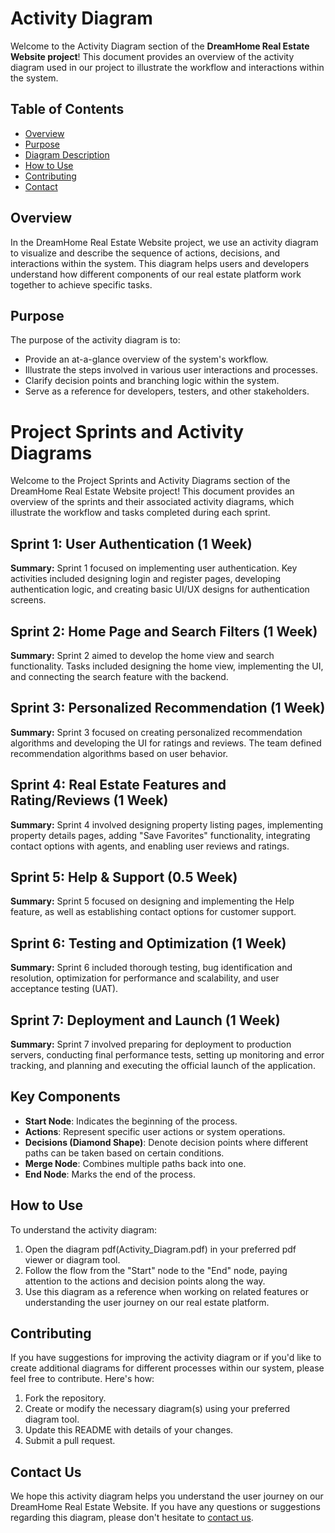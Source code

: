 # Activity Diagram

Welcome to the Activity Diagram section of the **DreamHome Real Estate Website project**! This document provides an overview of the activity diagram used in our project to illustrate the workflow and interactions within the system.

## Table of Contents
- [Overview](#overview)
- [Purpose](#purpose)
- [Diagram Description](#diagram-description)
- [How to Use](#how-to-use)
- [Contributing](#contributing)
- [Contact](#Contact-us)

## Overview

In the DreamHome Real Estate Website project, we use an activity diagram to visualize and describe the sequence of actions, decisions, and interactions within the system. This diagram helps users and developers understand how different components of our real estate platform work together to achieve specific tasks.

## Purpose

The purpose of the activity diagram is to:

- Provide an at-a-glance overview of the system's workflow.
- Illustrate the steps involved in various user interactions and processes.
- Clarify decision points and branching logic within the system.
- Serve as a reference for developers, testers, and other stakeholders.

# Project Sprints and Activity Diagrams

Welcome to the Project Sprints and Activity Diagrams section of the DreamHome Real Estate Website project! This document provides an overview of the sprints and their associated activity diagrams, which illustrate the workflow and tasks completed during each sprint.


## Sprint 1: User Authentication (1 Week)

**Summary:** Sprint 1 focused on implementing user authentication. Key activities included designing login and register pages, developing authentication logic, and creating basic UI/UX designs for authentication screens.

## Sprint 2: Home Page and Search Filters (1 Week)

**Summary:** Sprint 2 aimed to develop the home view and search functionality. Tasks included designing the home view, implementing the UI, and connecting the search feature with the backend.

## Sprint 3: Personalized Recommendation (1 Week)

**Summary:** Sprint 3 focused on creating personalized recommendation algorithms and developing the UI for ratings and reviews. The team defined recommendation algorithms based on user behavior.

## Sprint 4: Real Estate Features and Rating/Reviews (1 Week)

**Summary:** Sprint 4 involved designing property listing pages, implementing property details pages, adding "Save Favorites" functionality, integrating contact options with agents, and enabling user reviews and ratings.

## Sprint 5: Help & Support (0.5 Week)

**Summary:** Sprint 5 focused on designing and implementing the Help feature, as well as establishing contact options for customer support.

## Sprint 6: Testing and Optimization (1 Week)

**Summary:** Sprint 6 included thorough testing, bug identification and resolution, optimization for performance and scalability, and user acceptance testing (UAT).

## Sprint 7: Deployment and Launch (1 Week)

**Summary:** Sprint 7 involved preparing for deployment to production servers, conducting final performance tests, setting up monitoring and error tracking, and planning and executing the official launch of the application.


## Key Components

- **Start Node**: Indicates the beginning of the process.
- **Actions**: Represent specific user actions or system operations.
- **Decisions (Diamond Shape)**: Denote decision points where different paths can be taken based on certain conditions.
- **Merge Node**: Combines multiple paths back into one.
- **End Node**: Marks the end of the process.

## How to Use

To understand the activity diagram:

1. Open the diagram pdf(Activity_Diagram.pdf) in your preferred pdf viewer or diagram tool.
2. Follow the flow from the "Start" node to the "End" node, paying attention to the actions and decision points along the way.
3. Use this diagram as a reference when working on related features or understanding the user journey on our real estate platform.

## Contributing

If you have suggestions for improving the activity diagram or if you'd like to create additional diagrams for different processes within our system, please feel free to contribute. Here's how:

1. Fork the repository.
2. Create or modify the necessary diagram(s) using your preferred diagram tool.
3. Update this README with details of your changes.
4. Submit a pull request.

## Contact Us

We hope this activity diagram helps you understand the user journey on our DreamHome Real Estate Website. If you have any questions or suggestions regarding this diagram, please don't hesitate to
[contact us](mailto:contact@example.com).
